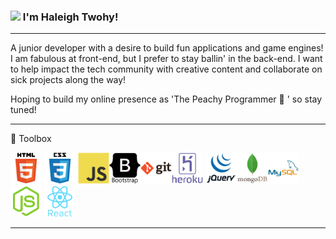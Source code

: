 ### <img src="https://raw.githubusercontent.com/MartinHeinz/MartinHeinz/master/wave.gif" width="30px"> I'm Haleigh Twohy!

---

A junior developer with a desire to build fun applications and game engines! I am fabulous at front-end, but I prefer to stay ballin' in the back-end. I want to help impact the tech community with creative content and collaborate on sick projects along the way!

Hoping to build my online presence as 'The Peachy Programmer 🍑 ' so stay tuned!

---

🧰 Toolbox

<img src="https://github.com/devicons/devicon/blob/master/icons/html5/html5-original-wordmark.svg" alt="HTML logo" width="50x" height="50px"> <img src="https://github.com/devicons/devicon/blob/master/icons/css3/css3-original-wordmark.svg" alt="CSS logo" width="50x" height="50px"> <img src="https://github.com/devicons/devicon/blob/master/icons/javascript/javascript-original.svg" alt="JavaScript logo" width="50x" height="50px"><img src="https://github.com/devicons/devicon/blob/master/icons/bootstrap/bootstrap-plain-wordmark.svg" alt="Bootstrap logo" width="50x" height="50px"><img src="https://github.com/devicons/devicon/blob/master/icons/git/git-original-wordmark.svg" alt="Git logo" width="50x" height="50px"><img src="https://github.com/devicons/devicon/blob/master/icons/heroku/heroku-original-wordmark.svg" alt="Heroku logo" width="50x" height="50px"> <img src="https://github.com/devicons/devicon/blob/master/icons/jquery/jquery-original-wordmark.svg" alt="jQuery logo" width="50x" height="50px"><img src="https://github.com/devicons/devicon/blob/master/icons/mongodb/mongodb-original-wordmark.svg" alt="Mongodb logo" width="50x" height="50px"><img src="https://github.com/devicons/devicon/blob/master/icons/mysql/mysql-original-wordmark.svg" alt="mysql logo" width="50x" height="50px"><img src="https://github.com/devicons/devicon/blob/master/icons/nodejs/nodejs-original.svg" alt="nodejs logo" width="50x" height="50px"> <img src="https://github.com/devicons/devicon/blob/master/icons/react/react-original-wordmark.svg" alt="react logo" width="50x" height="50px">

---


